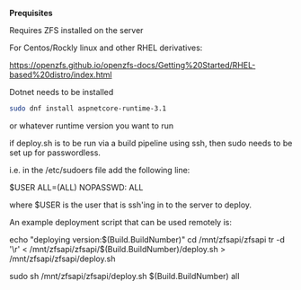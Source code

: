 ﻿
**Prequisites**

Requires ZFS installed on the server

For Centos/Rockly linux and other RHEL derivatives:

https://openzfs.github.io/openzfs-docs/Getting%20Started/RHEL-based%20distro/index.html

Dotnet needs to be installed
~~~sh
sudo dnf install aspnetcore-runtime-3.1
~~~

or whatever runtime version you want to run

if deploy.sh is to be run via a build pipeline using ssh, then sudo needs to be set up for passwordless.

i.e. in the /etc/sudoers file add the following line:

$USER ALL=(ALL) NOPASSWD: ALL

where $USER is the user that is ssh'ing in to the server to deploy.

An example deployment script that can be used remotely is:

echo "deploying version:$(Build.BuildNumber)"
cd /mnt/zfsapi/zfsapi
tr -d '\r' < /mnt/zfsapi/zfsapi/$(Build.BuildNumber)/deploy.sh > /mnt/zfsapi/zfsapi/deploy.sh

sudo sh /mnt/zfsapi/zfsapi/deploy.sh $(Build.BuildNumber) all
